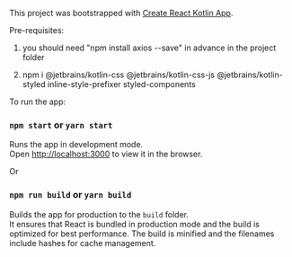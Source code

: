 This project was bootstrapped with [Create React Kotlin App](https://github.com/JetBrains/create-react-kotlin-app).

Pre-requisites:

1. you should need "npm install axios --save" in advance in the project folder

2. npm i @jetbrains/kotlin-css @jetbrains/kotlin-css-js @jetbrains/kotlin-styled inline-style-prefixer styled-components

To run the app:
### `npm start` or `yarn start`
Runs the app in development mode.<br>
Open [http://localhost:3000](http://localhost:3000) to view it in the browser.

Or
### `npm run build` or `yarn build`
Builds the app for production to the `build` folder.<br>
It ensures that React is bundled in production mode and the build is optimized for best performance.
The build is minified and the filenames include hashes for cache management.


